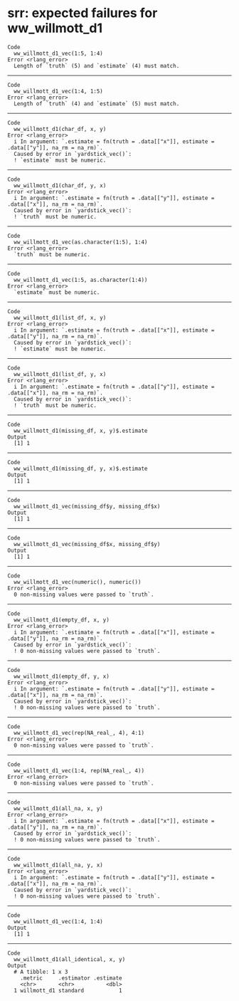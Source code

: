 # srr: expected failures for ww_willmott_d1

    Code
      ww_willmott_d1_vec(1:5, 1:4)
    Error <rlang_error>
      Length of `truth` (5) and `estimate` (4) must match.

---

    Code
      ww_willmott_d1_vec(1:4, 1:5)
    Error <rlang_error>
      Length of `truth` (4) and `estimate` (5) must match.

---

    Code
      ww_willmott_d1(char_df, x, y)
    Error <rlang_error>
      i In argument: `.estimate = fn(truth = .data[["x"]], estimate = .data[["y"]], na_rm = na_rm)`.
      Caused by error in `yardstick_vec()`:
      ! `estimate` must be numeric.

---

    Code
      ww_willmott_d1(char_df, y, x)
    Error <rlang_error>
      i In argument: `.estimate = fn(truth = .data[["y"]], estimate = .data[["x"]], na_rm = na_rm)`.
      Caused by error in `yardstick_vec()`:
      ! `truth` must be numeric.

---

    Code
      ww_willmott_d1_vec(as.character(1:5), 1:4)
    Error <rlang_error>
      `truth` must be numeric.

---

    Code
      ww_willmott_d1_vec(1:5, as.character(1:4))
    Error <rlang_error>
      `estimate` must be numeric.

---

    Code
      ww_willmott_d1(list_df, x, y)
    Error <rlang_error>
      i In argument: `.estimate = fn(truth = .data[["x"]], estimate = .data[["y"]], na_rm = na_rm)`.
      Caused by error in `yardstick_vec()`:
      ! `estimate` must be numeric.

---

    Code
      ww_willmott_d1(list_df, y, x)
    Error <rlang_error>
      i In argument: `.estimate = fn(truth = .data[["y"]], estimate = .data[["x"]], na_rm = na_rm)`.
      Caused by error in `yardstick_vec()`:
      ! `truth` must be numeric.

---

    Code
      ww_willmott_d1(missing_df, x, y)$.estimate
    Output
      [1] 1

---

    Code
      ww_willmott_d1(missing_df, y, x)$.estimate
    Output
      [1] 1

---

    Code
      ww_willmott_d1_vec(missing_df$y, missing_df$x)
    Output
      [1] 1

---

    Code
      ww_willmott_d1_vec(missing_df$x, missing_df$y)
    Output
      [1] 1

---

    Code
      ww_willmott_d1_vec(numeric(), numeric())
    Error <rlang_error>
      0 non-missing values were passed to `truth`.

---

    Code
      ww_willmott_d1(empty_df, x, y)
    Error <rlang_error>
      i In argument: `.estimate = fn(truth = .data[["x"]], estimate = .data[["y"]], na_rm = na_rm)`.
      Caused by error in `yardstick_vec()`:
      ! 0 non-missing values were passed to `truth`.

---

    Code
      ww_willmott_d1(empty_df, y, x)
    Error <rlang_error>
      i In argument: `.estimate = fn(truth = .data[["y"]], estimate = .data[["x"]], na_rm = na_rm)`.
      Caused by error in `yardstick_vec()`:
      ! 0 non-missing values were passed to `truth`.

---

    Code
      ww_willmott_d1_vec(rep(NA_real_, 4), 4:1)
    Error <rlang_error>
      0 non-missing values were passed to `truth`.

---

    Code
      ww_willmott_d1_vec(1:4, rep(NA_real_, 4))
    Error <rlang_error>
      0 non-missing values were passed to `truth`.

---

    Code
      ww_willmott_d1(all_na, x, y)
    Error <rlang_error>
      i In argument: `.estimate = fn(truth = .data[["x"]], estimate = .data[["y"]], na_rm = na_rm)`.
      Caused by error in `yardstick_vec()`:
      ! 0 non-missing values were passed to `truth`.

---

    Code
      ww_willmott_d1(all_na, y, x)
    Error <rlang_error>
      i In argument: `.estimate = fn(truth = .data[["y"]], estimate = .data[["x"]], na_rm = na_rm)`.
      Caused by error in `yardstick_vec()`:
      ! 0 non-missing values were passed to `truth`.

---

    Code
      ww_willmott_d1_vec(1:4, 1:4)
    Output
      [1] 1

---

    Code
      ww_willmott_d1(all_identical, x, y)
    Output
      # A tibble: 1 x 3
        .metric     .estimator .estimate
        <chr>       <chr>          <dbl>
      1 willmott_d1 standard           1

